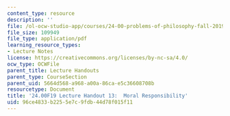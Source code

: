 ```yaml
---
content_type: resource
description: ''
file: /ol-ocw-studio-app/courses/24-00-problems-of-philosophy-fall-2019/96ce4833b2255e7c9fdb44d78f015f11_MIT24_00F19_lecturehandout13.pdf
file_size: 109949
file_type: application/pdf
learning_resource_types:
- Lecture Notes
license: https://creativecommons.org/licenses/by-nc-sa/4.0/
ocw_type: OCWFile
parent_title: Lecture Handouts
parent_type: CourseSection
parent_uid: 5664d568-a968-a00a-86ca-e5c36608708b
resourcetype: Document
title: '24.00F19 Lecture Handout 13:  Moral Responsibility'
uid: 96ce4833-b225-5e7c-9fdb-44d78f015f11
---
```

